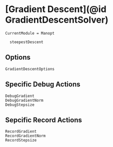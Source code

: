 # [Gradient Descent](@id GradientDescentSolver)

```@meta
CurrentModule = Manopt
```

```@docs
  steepestDescent
```

## Options

```@docs
GradientDescentOptions
```

## Specific Debug Actions

```@docs
DebugGradient
DebugGradientNorm
DebugStepsize
```

## Sepcific Record Actions

```@docs
RecordGradient
RecordGradientNorm
RecordStepsize
```
